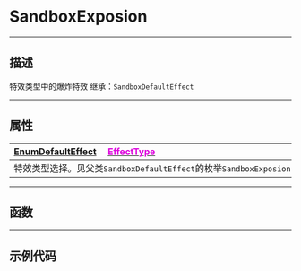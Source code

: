 # SandboxExposion
------------------------------------------------------------------------------------------
## 描述

特效类型中的爆炸特效
继承：`SandboxDefaultEffect`

------------------------------------------------------------------------------------------
## 属性

|<div style="width:1125px">[EnumDefaultEffect](/Api/Enumerate/Effect/EnumDefaultEffect.md) &emsp;[<font color="dd00dd">EffectType</font>](/Api/Class/Effect/SandboxExposion_F/EffectType.md)</div>|
|:---|
|特效类型选择。见父类`SandboxDefaultEffect`的枚举`SandboxExposion::EnumDefaultEffect`|

------------------------------------------------------------------------------------------
## 函数

------------------------------------------------------------------------------------------
## 示例代码

